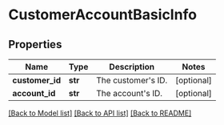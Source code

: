 # CustomerAccountBasicInfo

## Properties
Name | Type | Description | Notes
------------ | ------------- | ------------- | -------------
**customer_id** | **str** | The customer&#39;s ID. | [optional] 
**account_id** | **str** | The account&#39;s ID. | [optional] 

[[Back to Model list]](../README.md#documentation-for-models) [[Back to API list]](../README.md#documentation-for-api-endpoints) [[Back to README]](../README.md)


